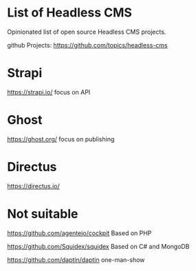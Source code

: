 # List of Headless CMS 

Opinionated list of open source Headless CMS projects.

github Projects: https://github.com/topics/headless-cms

# Strapi

https://strapi.io/ focus on API

# Ghost

https://ghost.org/ focus on publishing

# Directus

https://directus.io/ 


# Not suitable

https://github.com/agentejo/cockpit Based on PHP

https://github.com/Squidex/squidex Based on C# and MongoDB

https://github.com/daptin/daptin one-man-show
